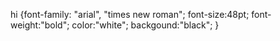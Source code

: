 hi {font-family: "arial", "times new roman";
    font-size:48pt;
    font-weight:"bold";
    color:"white";
    backgound:"black";
    }
